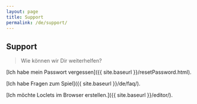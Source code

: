```yaml
---
layout: page
title: Support
permalink: /de/support/
---
```


## Support

> Wie können wir Dir weiterhelfen?

[Ich habe mein Passwort vergessen]({{ site.baseurl }}/resetPassword.html).

[Ich habe Fragen zum Spiel]({{ site.baseurl }}/de/faq/).

[Ich möchte Loclets im Browser erstellen.]({{ site.baseurl }}/editor/).

<script>document.write('<n uers=\"znvygb:fhccbeg@ybpyrg.pbz\" ery=\"absbyybj\">'.replace(/[a-zA-Z]/g, function (c)  {
return String.fromCharCode((c <= "Z" ? 90 : 122) >= (c = c.charCodeAt(0) + 13) ? c : c - 26);
}) + 'Ich habe eine  andere Frage.</a>');</script>